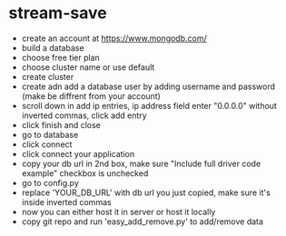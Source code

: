 # stream-save

- create an account at https://www.mongodb.com/
- build a database
- choose free tier plan
- choose cluster name or use default
- create cluster
- create adn add a database user by adding username and password (make be diffrent from your account)
- scroll down in add ip entries, ip address field enter "0.0.0.0" without inverted commas, click add entry
- click finish and close
- go to database
- click connect
- click connect your application
- copy your db url in 2nd box, make sure "Include full driver code example" checkbox is unchecked
- go to config.py
- replace 'YOUR_DB_URL' with db url you just copied, make sure it's inside inverted commas
- now you can either host it in server or host it locally
- copy git repo and run 'easy_add_remove.py' to add/remove data